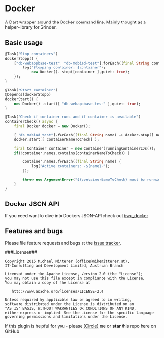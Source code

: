 # Docker
A Dart wrapper around the Docker command line. 
Mainly thought as a helper-library for Grinder.

## Basic usage
```dart
@Task("Stop containers")
dockerStopp() {
    ["db-webappbase-test", "db-mobiad-test"].forEach((final String container) {
        log("Stopping container: $container");
            new Docker()..stop([container ],quiet: true);
    });
}

@Task("Start container")
@Depends(dockerStopp)
dockerStart() {
    new Docker()..start([ "db-webappbase-test" ],quiet: true);
}

@Task("Check if container runs and if container is available")
containerCheck() async {
    final Docker docker = new Docker();

    [ "db-mobiad-test"].forEach((final String name) => docker.stop([ name ]));
    docker.start([ containerNameToCheck] );

    final Container container = new Container(runningContainerIDs());
    if(!container.names.contains(containerNameToCheck)) {

        container.names.forEach((final String name) {
            log("Active containers: -${name}-");
        });

        throw new ArgumentError("${containerNameToCheck} must be running for this test!");
    }
}
```

## Docker JSON API
If you need want to dive into Dockers JSON-API check out [bwu_docker](https://pub.dartlang.org/packages/bwu_docker)

## Features and bugs
Please file feature requests and bugs at the [issue tracker](https://github.com/MikeMitterer/dart-docker/issues).

###License###

    Copyright 2015 Michael Mitterer (office@mikemitterer.at),
    IT-Consulting and Development Limited, Austrian Branch

    Licensed under the Apache License, Version 2.0 (the "License");
    you may not use this file except in compliance with the License.
    You may obtain a copy of the License at

       http://www.apache.org/licenses/LICENSE-2.0

    Unless required by applicable law or agreed to in writing,
    software distributed under the License is distributed on an
    "AS IS" BASIS, WITHOUT WARRANTIES OR CONDITIONS OF ANY KIND,
    either express or implied. See the License for the specific language
    governing permissions and limitations under the License.


If this plugin is helpful for you - please [(Circle)](http://gplus.mikemitterer.at/) me
or **star** this repo here on GitHub
